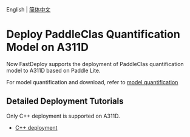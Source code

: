 English | [简体中文](README_CN.md)
# Deploy PaddleClas Quantification Model on A311D
Now FastDeploy supports the deployment of PaddleClas quantification model to A311D based on Paddle Lite.

For model quantification and download, refer to [model quantification](../quantize/README.md)


## Detailed Deployment Tutorials

Only C++ deployment is supported on A311D. 

- [C++ deployment](cpp)
